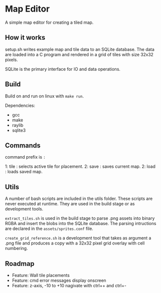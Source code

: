 # Map Editor
A simple map editor for creating a tiled map. 

## How it works
setup.sh writes example map and tile data to an SQLite database. The data are
loaded into a C program and rendered in a grid of tiles with size 32x32 pixels.

SQLite is the primary interface for IO and data operations.

## Build

Build on and run on linux with `make run`.

Dependencies:
 - gcc
 - make
 - raylib
 - sqlite3

## Commands

command prefix is `:`

1: tile <key>: selects active tile for placement.
2: save <name>: saves current map.
2: load <name>: loads saved map.

## Utils

A number of bash scripts are included in the utils folder. These scripts are
never executed at runtime. They are used in the build stage or as development
tools.

`extract_tiles.sh` is used in the build stage to parse .png assets into binary
RGBA and insert the blobs into the SQLite database. The parsing intructions are
declared in the `assets/sprites.conf` file.

`create_grid_reference.sh` is a development tool that takes as argument a .png
file and produces a copy with a 32x32 pixel grid overlay with cell numbering.

## Roadmap

- Feature: Wall tile placements
- Feature: cmd error messages display onscreen
- Feature: z-axis, -10 to +10 nagivate with ctrl++ and ctrl+- 








